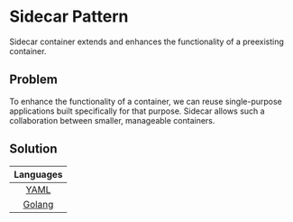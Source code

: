 # Sidecar Pattern

Sidecar container extends and enhances the functionality of a preexisting container.

## Problem

To enhance the functionality of a container, we can reuse single-purpose applications built specifically for that purpose.
Sidecar allows such a collaboration between smaller, manageable containers.

## Solution

| Languages |
|:-:|
| [YAML](./sidecar.yaml) |
| [Golang](./sidecar.go) |